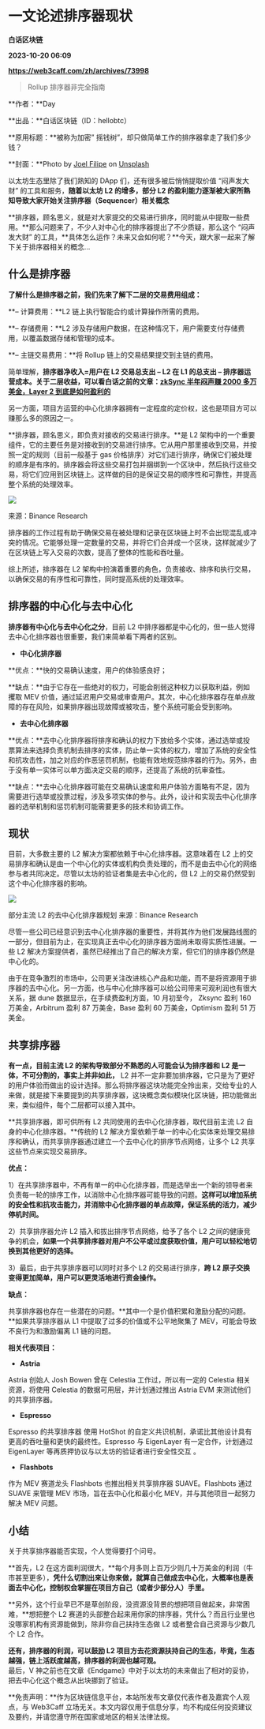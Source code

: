 # 一文论述排序器现状
**白话区块链**

**2023-10-20 06:09**

**https://web3caff.com/zh/archives/73998**

[](http://twitter.com/intent/tweet?text=%E4%B8%80%E6%96%87%E8%AE%BA%E8%BF%B0%E6%8E%92%E5%BA%8F%E5%99%A8%E7%8E%B0%E7%8A%B6&url=https%3A%2F%2Fweb3caff.com%2Fzh%2Farchives%2F73998 "Twitter")[](https://www.facebook.com/sharer/sharer.php?u=https%3A%2F%2Fweb3caff.com%2Fzh%2Farchives%2F73998 "Facebook")[](https://telegram.me/share/url?url=https%3A%2F%2Fweb3caff.com%2Fzh%2Farchives%2F73998&text=%E4%B8%80%E6%96%87%E8%AE%BA%E8%BF%B0%E6%8E%92%E5%BA%8F%E5%99%A8%E7%8E%B0%E7%8A%B6 "Telegram")[](http://service.weibo.com/share/share.php?url=https%3A%2F%2Fweb3caff.com%2Fzh%2Farchives%2F73998&title=%E4%B8%80%E6%96%87%E8%AE%BA%E8%BF%B0%E6%8E%92%E5%BA%8F%E5%99%A8%E7%8E%B0%E7%8A%B6 "Sina Weibo")[](https://web3caff.com/zh/archives/73998 "Copy Link")[](https://web3caff.com/zh/archives/73998 "More")

> Rollup 排序器非完全指南

**作者：**Day

**出品：**白话区块链（ID：hellobtc）

**原用标题：**被称为加密” 摇钱树”，却只做简单工作的排序器拿走了我们多少钱？

**封面：**Photo by [Joel Filipe](https://unsplash.com/@joelfilip?utm_content=creditCopyText&utm_medium=referral&utm_source=unsplash) on [Unsplash](https://unsplash.com/photos/blue-and-green-abstract-painting-pfX-GsJMtDY?utm_content=creditCopyText&utm_medium=referral&utm_source=unsplash)

以太坊生态里除了我们熟知的 DApp 们，还有很多被后悄悄提取价值 “闷声发大财” 的工具和服务，**随着以太坊 L2 的增多，部分 L2 的盈利能力逐渐被大家所熟知导致大家开始关注排序器（Sequencer）相关概念**

**排序器，顾名思义，就是对大家提交的交易进行排序，同时能从中提取一些费用。**那么问题来了，不少人对中心化的排序器提出了不少质疑，那么这个 “闷声发大财” 的工具，**具体怎么运作？未来又会如何呢？**今天，跟大家一起来了解下关于排序器相关的概念…

**什么是排序器**
----------

**了解什么是排序器之前，我们先来了解下二层的交易费用组成：**

**– 计算费用：**L2 链上执行智能合约或计算操作所需的费用。

**– 存储费用：**L2 涉及存储用户数据，在这种情况下，用户需要支付存储费用，以覆盖数据存储和管理的成本。

**– 主链交易费用：**将 Rollup 链上的交易结果提交到主链的费用。

简单理解，**排序器净收入=用户在 L2 交易总支出 – L2 在 L1 的总支出 – 排序器运营成本。**关于二层收益，可以看白话之前的文章：[zkSync 半年闷声赚 2000 多万美金，Layer 2 到底是如何盈利的](https://mp.weixin.qq.com/s?__biz=MzUyNzE4MDM2MA==&mid=2247522943&idx=1&sn=71d76ca22be2b4ba5b9454dce3f43a86&scene=21#wechat_redirect)**[](https://mp.weixin.qq.com/s?__biz=MzUyNzE4MDM2MA==&mid=2247522943&idx=1&sn=71d76ca22be2b4ba5b9454dce3f43a86&scene=21#wechat_redirect)**  
  
另一方面，项目方运营的中心化排序器拥有一定程度的定价权，这也是项目方可以赚那么多的原因之一。  
  
**排序器，顾名思义，即负责对接收的交易进行排序。**是 L2 架构中的一个重要组件，它的主要任务是对接收到的交易进行排序。它从用户那里接收到交易，并按照一定的规则（目前一般基于 gas 价格排序）对它们进行排序，确保它们被处理的顺序是有序的。排序器会将这些交易打包并捆绑到一个区块中，然后执行这些交易，将它们应用到区块链上。这样做的目的是保证交易的顺序性和可靠性，并提高整个系统的处理效率。

![](https://web3caff.com/wp-content/uploads/2023/10/image-414.png)

来源：Binance Research

排序器的工作过程有助于确保交易在被处理和记录在区块链上时不会出现混乱或冲突的情况。它能够处理一定数量的交易，并将它们合并成一个区块，这样就减少了在区块链上写入交易的次数，提高了整体的性能和吞吐量。  
  
综上所述，排序器在 L2 架构中扮演着重要的角色，负责接收、排序和执行交易，以确保交易的有序性和可靠性，同时提高系统的处理效率。

**排序器的中心化与去中心化**
----------------

**排序器有中心化与去中心化之分**，目前 L2 中排序器都是中心化的，但一些人觉得去中心化排序器也很重要，我们来简单看下两者的区别。

*   **中心化排序器**

**优点：**快的交易确认速度，用户的体验感良好；  
  
**缺点：**由于它存在一些绝对的权力，可能会削弱这种权力以获取利益，例如攫取 MEV 价值，通过延迟用户交易或审查用户。其次，中心化排序器存在单点故障的存在风险，如果排序器出现故障或被攻击，整个系统可能会受到影响。

*   **去中心化排序器**

**优点：**去中心化排序器将排序和确认的权力下放给多个实体，通过选举或投票算法来选择负责机制去排序的实体，防止单一实体的权力，增加了系统的安全性和抗攻击性，加之对应的作恶惩罚机制，也能有效地规范排序器的行为。另外，由于没有单一实体可以单方面决定交易的顺序，还提高了系统的抗审查性。  
  
**缺点：**去中心化排序器可能在交易确认速度和用户体验方面略有不足，因为需要进行选举或投票过程，涉及多项实体的参与。此外，设计和实现去中心化排序器的选举机制和惩罚机制可能需要更多的技术和协调工作。

**现状**
------

目前，大多数主要的 L2 解决方案都依赖于中心化排序器。这意味着在 L2 上的交易排序和确认是由一个中心化的实体或机构负责处理的，而不是由去中心化的网络参与者共同决定。尽管以太坊的验证者集是去中心化的，但 L2 上的交易仍然受到这个中心化排序器的影响。

![](https://web3caff.com/wp-content/uploads/2023/10/image-413.png)

部分主流 L2 的去中心化排序器规划 来源：Binance Research

尽管一些公司已经意识到去中心化排序器的重要性，并将其作为他们发展路线图的一部分，但目前为止，在实现真正去中心化的排序器方面尚未取得实质性进展。一些 L2 解决方案提供者，虽然已经推出了自己的解决方案，但它们的排序器仍然是中心化的。  
  
由于在竞争激烈的市场中，公司更关注改进核心产品和功能，而不是将资源用于排序器的去中心化。另一方面，也与中心化排序器可以给公司带来可观利润也有很大关系，据 dune 数据显示，在手续费盈利方面，10 月初至今， Zksync 盈利 160 万美金，Arbitrum 盈利 87 万美金，Base 盈利 60 万美金，Optimism 盈利 51 万美金。

**共享排序器**
---------

**有一点，目前主流 L2 的架构导致部分不熟悉的人可能会认为排序器和 L2 是一体，不可分割的，事实上并非如此，** L2 并不一定非要加排序器，它只是为了更好的用户体验而做出的设计选择。那么将排序器这块功能完全拎出来，交给专业的人来做，就是接下来要提到的共享排序器，这块概念类似模块化区块链，把功能做出来，类似组件，每个二层都可以接入其中。  
  
**共享排序器，即可供所有 L2 共同使用的去中心化排序器，取代目前主流 L2 自身的中心化排序器。**传统的 L2 解决方案依赖于单一的中心化实体来处理交易排序和确认，而共享排序器通过建立一个去中心化的排序节点网络，让多个 L2 共享这些节点来实现交易排序。  
  
**优点：**

1）在共享排序器中，不再有单一的中心化排序器，而是选举出一个新的领导者来负责每一轮的排序工作，以消除中心化排序器可能导致的问题。**这样可以增加系统的安全性和抗攻击能力，并消除中心化排序器的单点故障，保证系统的活力，减少停机时间。**

2）共享排序器允许 L2 插入和拔出排序节点网络，给予了各个 L2 之间的健康竞争的机会，**如果一个共享排序器对用户不公平或过度获取价值，用户可以轻松地切换到其他更好的选择。**

3）最后，由于共享排序器可以同时对多个 L2 的交易进行排序，**跨 L2 原子交换变得更加简单，用户可以更灵活地进行资金操作。**  
  
**缺点：**

共享排序器也存在一些潜在的问题。**其中一个是价值积累和激励分配的问题。**如果共享排序器从 L1 中提取了过多的价值或不公平地聚集了 MEV，可能会导致不良行为和激励偏离 L1 链的问题。

**相关代表项目：**

*   **Astria**

Astria 创始人 Josh Bowen 曾在 Celestia 工作过，所以有一定的 Celestia 相关资源，将使用 Celestia 的数据可用层，并计划通过推出 Astria EVM 来测试他们的共享排序器。

*   **Espresso**

Espresso 的共享排序器 使用 HotShot 的自定义共识机制，承诺比其他设计具有更高的吞吐量和更快的最终性。Espresso 与 EigenLayer 有一定合作，计划通过 EigenLayer 等再质押协议与以太坊的验证者进行安全性交互 。

*   **Flashbots**

作为 MEV 赛道龙头 Flashbots 也推出相关共享排序器 SUAVE。Flashbots 通过 SUAVE 来管理 MEV 市场，旨在去中心化和最小化 MEV，并与其他项目一起努力解决 MEV 问题。

**小结**
------

关于共享排序器能否实现，个人觉得要打个问号。  
  
**首先，L2 在这方面利润很大，**每个月多则上百万少则几十万美金的利润（牛市甚至更多），**凭什么切割出来让你来做，就算自己做成去中心化，大概率也是表面去中心化，控制权会掌握在项目方自己（或者少部分人）手里。**  
  
**另外，这个行业早已不是草创阶段，没资源没背景的想把项目做起来，非常困难，**想把整个 L2 赛道的头部整合起来用你家的排序器，凭什么？而且行业里也没哪家机构有资源能做到，除非你自己扶持生态做 L2 或者整合自己资源与少数几个 L2 合作。  
  
**还有，排序器的利润，可以鼓励 L2 项目方去花资源扶持自己的生态，毕竟，生态越强，链上活跃度越高，排序器的利润也越可观。**   
最后，V 神之前也在文章《Endgame》中对于以太坊的未来做出了相对的妥协，把去中心化这个概念从出块挪到了验证。

**免责声明：**作为区块链信息平台，本站所发布文章仅代表作者及嘉宾个人观点，与 Web3Caff 立场无关。本文内容仅用于信息分享，均不构成任何投资建议及要约，并请您遵守所在国家或地区的相关法律法规。